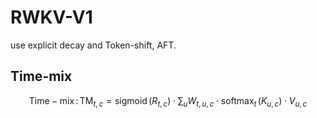 # RWKV-V1
use explicit decay and Token-shift, AFT.
## Time-mix
$$
{\mathrm{Time-mix}}\,:\,\mathrm{TM}_{t,c}={\mathrm{sigmoid}}\,(R_{t,c})\cdot\sum_{u}W_{t,u,c}\cdot{\mathrm{softmax}}_{t}\,(K_{u,c})\cdot V_{u,c}
$$
